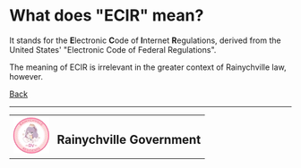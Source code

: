 # What does "ECIR" mean?

It stands for the **E**lectronic **C**ode of **I**nternet **R**egulations,
derived from the United States' "Electronic Code of Federal Regulations".

The meaning of ECIR is irrelevant in the greater context of Rainychville law,
however.

[Back](/law/README.md)

***

|||
|---|---|
|![](/img/rvgovtseal2.webp)| <h2>Rainychville Government</h2> |
